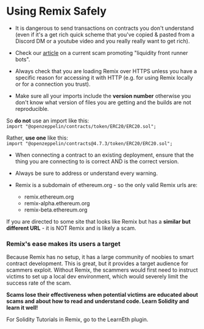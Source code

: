 Using Remix Safely
==================

- It is dangerous to send transactions on contracts you don't understand (even if it's a get rich quick scheme that you've copied & pasted from a Discord DM or a youtube video and you really really want to get rich).  

- Check our [article](https://medium.com/remix-ide/remix-in-youtube-crypto-scams-71c338da32d?source=friends_link&sk=bb6efbbf88bc3e496611943d282ad797) on a current scam promoting "liquidity front runner bots".

- Always check that you are loading Remix over HTTPS unless you have a specific reason for accessing it with HTTP (e.g. for using Remix locally or for a connection you trust).

- Make sure all your imports include the **version number** otherwise you don't know what version of files you are getting and the builds are not reproducible.

So **do not** use an import like this:<br>
`import "@openzeppelin/contracts/token/ERC20/ERC20.sol";`

Rather, **use one** like this:<br>
`import "@openzeppelin/contracts@4.7.3/token/ERC20/ERC20.sol";`

- When connecting a contract to an existing deployment, ensure that the thing you are connecting to is correct AND is the correct version.

- Always be sure to address or understand every warning.

- Remix is a subdomain of ethereum.org - so the only valid Remix urls are:
    - remix.ethereum.org
    - remix-alpha.ethereum.org
    - remix-beta.ethereum.org  

If you are directed to some site that looks like Remix but has a **similar but different URL** - it is NOT Remix and is likely a scam.

### Remix's ease makes its users a target
Because Remix has no setup, it has a large community of noobies to smart contract development. This is great, but it provides a target audience for scammers exploit. Without Remix, the scammers would first need to instruct victims to set up a local dev environment, which would severely limit the success rate of the scam.

**Scams lose their effectiveness when potential victims are educated about scams and about how to read and understand code. Learn Solidity and learn it well!** 

For Solidity Tutorials in Remix, go to the LearnEth plugin.

